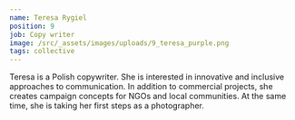 ```yaml
---
name: Teresa Rygiel
position: 9
job: Copy writer
image: /src/_assets/images/uploads/9_teresa_purple.png
tags: collective
---
```


Teresa is a Polish copywriter. She is interested in innovative and inclusive approaches to communication. In addition to commercial projects, she creates campaign concepts for NGOs and local communities. At the same time, she is taking her first steps as a photographer.
